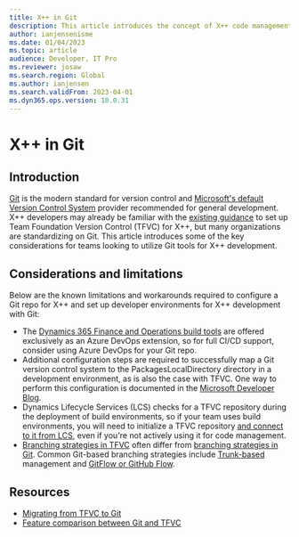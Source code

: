 ```yaml
---
title: X++ in Git
description: This article introduces the concept of X++ code management in Git and outlines key considerations for teams looking to utilize Git tools for X++ development.
author: ianjensenisme
ms.date: 01/04/2023
ms.topic: article
audience: Developer, IT Pro
ms.reviewer: josaw
ms.search.region: Global
ms.author: ianjensen
ms.search.validFrom: 2023-04-01
ms.dyn365.ops.version: 10.0.31
---
```


# X++ in Git

## Introduction

[Git](/devops/develop/git/what-is-git.md) is the modern standard for version control and [Microsoft's default Version Control System](/azure/devops/repos/tfvc/comparison-git-tfvc.md?view=azure-devops#which-version-control-system-should-i-use) provider recommended for general development. X++ developers may already be familiar with the [existing guidance](version-control-metadata-navigation.md) to set up Team Foundation Version Control (TFVC) for X++, but many organizations are standardizing on Git. This article introduces some of the key considerations for teams looking to utilize Git tools for X++ development.

## Considerations and limitations

Below are the known limitations and workarounds required to configure a Git repo for X++ and set up developer environments for X++ development with Git:

- The [Dynamics 365 Finance and Operations build tools](https://marketplace.visualstudio.com/items?itemName=Dyn365FinOps.dynamics365-finops-tools) are offered exclusively as an Azure DevOps extension, so for full CI/CD support, consider using Azure DevOps for your Git repo.
- Additional configuration steps are required to successfully map a Git version control system to the PackagesLocalDirectory directory in a development environment, as is also the case with TFVC. One way to perform this configuration is documented in the [Microsoft Developer Blog](https://devblogs.microsoft.com/cse/2022/06/14/xpp-and-git/).
- Dynamics Lifecycle Services (LCS) checks for a TFVC repository during the deployment of build environments, so if your team uses build environments, you will need to initialize a TFVC repository [and connect to it from LCS](../perf-test/continuous-build-test-automation.md#azure-devops-credential-setup-and-linking-to-lcs-project), even if you're not actively using it for code management.
- [Branching strategies in TFVC](/azure/devops/repos/tfvc/branching-strategies-with-tfvc.md) often differ from [branching strategies in Git](/azure/devops/repos/git/branch-policies-overview). Common Git-based branching strategies include [Trunk-based](/devops/develop/how-microsoft-develops-devops.md) management and [GitFlow or GitHub Flow](/devops/develop/how-microsoft-develops-devops.md).

## Resources

- [Migrating from TFVC to Git](/devops/develop/git/migrate-from-tfvc-to-git.md)
- [Feature comparison between Git and TFVC](/azure/devops/repos/tfvc/comparison-git-tfvc.md?view=azure-devops)
